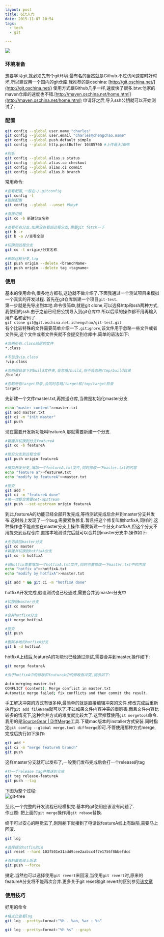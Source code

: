 ```yaml
---
layout: post
title: Git入门
date: 2015-11-07 10:54
tags:
  - tech
  - git

---
```


![](http://www.chengchao.name/resource-container/image/git.jpg)

### 环境准备
想要学习git,就必须先有个git环境.最有名的当然就是Github.不过访问速度时好时坏,所以建议用一个国内的git仓库.我推荐的是oschina: [http://git.oschina.net/](http://git.oschina.net/) 使用方式跟Github几乎一样,速度快了很多.btw:他家的maven仓库的速度也不错.[http://maven.oschina.net/home.html](http://maven.oschina.net/home.html)
申请好之后,导入ssh公钥就可以开始测试了.


### 配置

```sh
git config --global user.name "charles"
git config --global user.email "charles@chengchao.name"
git config --global push.default simple
git config --global http.postBuffer 10485760 #上传最大10MB

#别名
git config --global alias.s status
git config --global alias.co checkout
git config --global alias.ci commit
git config --global alias.b branch
```

常用命令:

```sh
#查看配置,一般在~/.gitconfig
git config -l
#删除配置
git config --global --unset #key#

#直接切换
git co -b 新建分支名称

#查看所有分支,如果没有看到远程分支,需要git fetch一下
git b -r
git b -a //查看全部

#切换到远程分支
git co -t origin/分支名称

#删除远程分支,tag
git push origin --delete <branchName>
git push origin --delete tag <tagname>


```

### 使用
基本的使用命令,很多地方都有,这边就不做介绍了.下面我通过一个测试项目来模拟一个真实的开发过程.
首先在git仓库新建一个项目`git-test`.  
第一步就是先导出到本地.命令很简单,就是git clone,可以选择http和ssh两种方式,我使用的ssh.由于之前已经把公钥导入到git仓库中.所以后续的操作都不用再输入用户名和密码了.  
`git clone git@git.oschina.net:ichengchao/git-test.git`  
有个比较特殊的文件需要简单介绍一下`.gitignore`,该文件用于忽略一些文件或者文件夹,这个文件或者文件夹就不会提交到仓库中.简单的语法如下:

```sh
#忽略所有.class结尾的文件
*.class

#不包含vip.class
!vip.class

#忽略根目录下的build文件夹,会忽略/build,但不会忽略/tmp/build目录
/build/

#忽略所有target目录,会同时忽略/target和/tmp/target目录
target/
```
先新建一个文件master.txt,再推送仓库,当做是初始化master分支

```sh
echo "master content">>master.txt
git add master.txt
git ci -m "init master"
git push
```
现在需要开发新功能叫featureA,那就需要新建一个分支.

```sh
#新建并切换到分支featureA
git co -b featureA

#提交分支到远程仓库
git push origin featureA

#模拟开发分支,增加一个featureA.txt文件,同时修改一下master.txt的内容
echo "feature a">>featureA.txt
echo "modify by featureA">>master.txt

#提交
git add *
git ci -m "featureA done"
#第一次提交需要set-upstream
git push --set-upstream origin featureA
```
到此,featureA的功能已经全部开发完成,等待测试完成后合并到master分支并发布.这时线上发现了一个bug,需要紧急修复.暂且把这个修复叫做hotfixA,同样的,这种操作也不能直接在master分支上操作.需要新建一个分支:hotfixA,但这个分支不用提交到远程仓库,直接本地测试完后就可以合并到master分支中.操作如下:

```sh
#先切换回master分支
git co master
#新建并切换到hotfixA分支
git co -b hotfixA

#该hotfix需要增加一个hotfixA.txt文件,同时也要修改一下master.txt中的内容
echo "hotfix a">>hotfixA.txt
echo "modify by hotfixA">>master.txt

git add * && git ci -m "hotfixA done"
```

hotfixA开发完成,假设测试也已经通过,需要合并到master分支中

```sh
#切换回master分支
git co master

#合并hotfixA分支
git merge hotfixA

#提交
git push

#删除本地的hotfixA分支
git b -d hotfixA
```

hotfixA上线后,featureA的功能也已经通过测试,需要合并到master,操作如下:

```sh
git merge featureA

#由于hotfixA中的修改和featureA中的修改有冲突,提示如下:

Auto-merging master.txt
CONFLICT (content): Merge conflict in master.txt
Automatic merge failed; fix conflicts and then commit the result.
```
手工解决冲突的方式有很多种,最简单的就是直接编辑冲突的文件.修改完成后重新执行`git add fileName`就可以了.不过如果文件内容冲突的很厉害,而且文件内容比较多的情况下,这种合并方式的难度就比较大了.这里推荐使用`git mergetool`命令.我用的是[SourceGear | DiffMerge](https://sourcegear.com/diffmerge/)工具.下载mac版本的installer方式安装.同时指定`git config --global merge.tool diffmerge`即可.不管使用那种方式merge,完成后执行如下操作:

```sh
git add *
git ci -m "merge featureA branch"
git push
```
这样master分支就可以发布了,一般我们发布完成后会打一个release的tag

```sh
#打一个release tag并推送到仓库
git tag release-featureA
git push --tag
```
下图为整个过程:  
![git-tree](http://www.chengchao.name/resource-container/image/git-test-tree.png)  

至此,一个完整的开发流程已经模拟完.基本的git使用应该没有问题了.  
作业题: 把上面的`git merge`操作用`git rebase`替换.

终于可以安心的睡觉去了,刚刚躺下就接到了电话说featureA线上有缺陷,需要马上回滚.

```sh
git log

#选择提交hotfix的id
git reset --hard 103f501e31add9cee2aabcc4f7e1756f8bbefdcd

#强制覆盖线上版本
git push --force
```
搞定.当然也可以选择使用`git revert`来回滚,当使用`git revert`时,原来的featureA分支将不能再次合并.更多关于git reset和git revert的区别参见[该文章](http://yijiebuyi.com/blog/8f985d539566d0bf3b804df6be4e0c90.html)

### 使用技巧
好用的命令

```sh
#格式化查看log
git log --pretty=format:"%h - %an, %ar : %s"

git log --pretty=format:"%h %s" --graph
```
